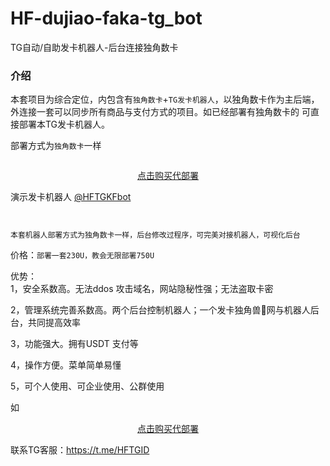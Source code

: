 # HF-dujiao-faka-tg_bot
TG自动/自助发卡机器人-后台连接独角数卡
<!-- wp:heading {"textAlign":"left","level":3} -->
<h3 class="wp-block-heading has-text-align-left">介绍</h3>
<!-- /wp:heading -->

<!-- wp:paragraph -->
<p>本套项目为综合定位，内包含有<code>独角数卡</code>+<code>TG发卡机器人</code>，以独角数卡作为主后端，外连接一套可以同步所有商品与支付方式的项目。如已经部署有独角数卡的 可直接部署本TG发卡机器人。</p>
<!-- /wp:paragraph -->

<!-- wp:paragraph {"align":"center"} -->
<p class="has-text-align-center">部署方式为<code>独角数卡</code>一样</p>
<!-- /wp:paragraph -->



<!-- wp:image {"align":"center","sizeSlug":"large","className":"is-resized"} -->
<figure class="wp-block-image aligncenter size-large is-resized"><img src="https://input-s3.mn.input.im/donate-group/7/20230610/20230610_1686348840.png" alt=""/></figure>
<!-- /wp:image -->

<!-- wp:paragraph -->
<p> </p>
<!-- /wp:paragraph -->

<!-- wp:zibllblock/buttons {"alignment":"center"} -->
<div data-quantity="1" data-radius="true" style="text-align:center" class="wp-block-zibllblock-buttons radius"><span class="an_1 but hollow c-green"><a href="https://netflix233.tk/buy/86" data-type="URL" data-id="https://netflix233.tk/buy/86" target="_blank" rel="noreferrer noopener">点击购买代部署</a></span></div>
<!-- /wp:zibllblock/buttons -->

<!-- wp:paragraph -->
<p>演示发卡机器人&nbsp;<a href="https://t.me/HFTGKFbot" data-type="link" data-id="https://t.me/fkoldtestBot">@HFTGKFbot</a></p>
<!-- /wp:paragraph -->

<!-- wp:image {"sizeSlug":"large"} -->
<figure class="wp-block-image size-large"><img src="https://input-s3.mn.input.im/donate-group/7/20231202/20231202_1701450267.png" alt=""/></figure>
<!-- /wp:image -->

<!-- wp:paragraph -->
<p></p>
<!-- /wp:paragraph -->

<!-- wp:image {"sizeSlug":"large"} -->
<figure class="wp-block-image size-large"><img src="https://input-s3.mn.input.im/donate-group/7/20231202/20231202_1701450264.png" alt=""/></figure>
<!-- /wp:image -->

<!-- wp:paragraph -->
<p></p>
<!-- /wp:paragraph -->

<!-- wp:paragraph -->
<p><code>本套机器人部署方式为独角数卡一样，后台修改过程序，可完美对接机器人，可视化后台</code></p>
<!-- /wp:paragraph -->

<!-- wp:paragraph {"align":"center"} -->
<p class="has-text-align-center">价格：<code>部署一套230U，教会无限部署750U</code></p>
<!-- /wp:paragraph -->

<!-- wp:paragraph -->
<p>优势：<br>1，安全系数高。无法ddos 攻击域名，网站隐秘性强；无法盗取卡密</p>
<!-- /wp:paragraph -->

<!-- wp:paragraph -->
<p>2，管理系统完善系数高。两个后台控制机器人；一个发卡独角兽🦄网与机器人后台，共同提高效率</p>
<!-- /wp:paragraph -->

<!-- wp:paragraph -->
<p>3，功能强大。拥有USDT 支付等</p>
<!-- /wp:paragraph -->

<!-- wp:paragraph -->
<p>4，操作方便。菜单简单易懂</p>
<!-- /wp:paragraph -->

<!-- wp:paragraph -->
<p>5，可个人使用、可企业使用、公群使用</p>
<!-- /wp:paragraph -->

<!-- wp:paragraph -->
<p>如</p>
<!-- /wp:paragraph -->


<!-- /wp:paragraph -->

<!-- wp:zibllblock/buttons {"alignment":"center"} -->
<div data-quantity="1" data-radius="true" style="text-align:center" class="wp-block-zibllblock-buttons radius"><span class="an_1 but hollow c-green"><a href="https://netflix233.tk/buy/86" data-type="URL" data-id="https://netflix233.tk/buy/86" target="_blank" rel="noreferrer noopener">点击购买代部署</a></span></div>
<!-- /wp:zibllblock/buttons -->


联系TG客服：https://t.me/HFTGID
